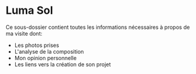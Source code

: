 # Luma Sol
Ce sous-dossier contient toutes les informations nécessaires à propos de ma visite dont: 
<br/>
- Les photos prises
- L'analyse de la composition
- Mon opinion personnelle
- Les liens vers la création de son projet
